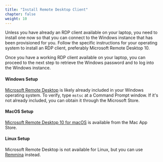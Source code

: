 ```yaml
---
title: "Install Remote Desktop Client"
chapter: false
weight: 10
---
```


Unless you have already an RDP client available on your laptop, you need to install one now so that you can connect to the Windows instance that has been provisioned for you. Follow the specific instructions for your operating system to install an RDP client, preferably Microsoft Remote Desktop 10.

Once you have a working RDP client available on your laptop, you can proceed to the next step to retrieve the Windows password and to log into the Windows instance.

#### Windows Setup

[Microsoft Remote Desktop](https://www.microsoft.com/de-de/p/microsoft-remotedesktop/9wzdncrfj3ps) is likely already included in your Windows operating system. To verify, type `mstsc` at a Command Prompt window. If it's not already included, you can obtain it through the Microsoft Store. 

#### MacOS Setup

[Microsoft Remote Desktop 10 for macOS](https://apps.apple.com/us/app/microsoft-remote-desktop-10/id1295203466) is available from the Mac App Store. 

#### Linux Setup

Microsoft Remote Desktop is not available for Linux, but you can use [Remmina](https://remmina.org/) instead.